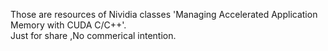 Those are resources of Nividia classes 'Managing Accelerated Application Memory with CUDA C/C++'.  
Just for share ,No commerical intention.
